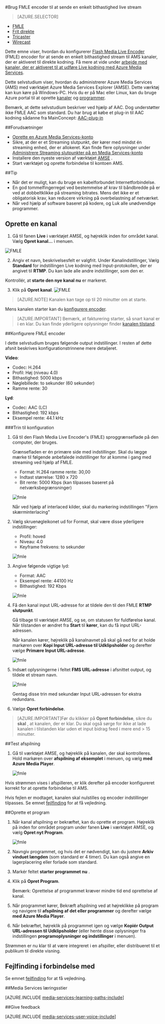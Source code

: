 <properties 
    pageTitle="Konfigurere FMLE encoder for at sende en enkelt bithastighed live stream | Microsoft Azure" 
    description="Dette emne viser, hvordan du konfigurerer Flash Media Live Encoder (FMLE) encoder for at sende en enkelt bithastighed stream til AMS kanaler, der er aktiveret til direkte kodning." 
    services="media-services" 
    documentationCenter="" 
    authors="Juliako" 
    manager="erikre" 
    editor=""/>

<tags 
    ms.service="media-services" 
    ms.workload="media" 
    ms.tgt_pltfrm="na" 
    ms.devlang="ne" 
    ms.topic="article" 
    ms.date="10/12/2016"
    ms.author="juliako;cenkdin;anilmur"/>

#<a name="use-the-fmle-encoder-to-send-a-single-bitrate-live-stream"></a>Brug FMLE encoder til at sende en enkelt bithastighed live stream

> [AZURE.SELECTOR]
- [FMLE](media-services-configure-fmle-live-encoder.md)
- [Frit direkte](media-services-configure-elemental-live-encoder.md)
- [Tricaster](media-services-configure-tricaster-live-encoder.md)
- [Wirecast](media-services-configure-wirecast-live-encoder.md)

Dette emne viser, hvordan du konfigurerer [Flash Media Live Encoder](http://www.adobe.com/products/flash-media-encoder.html) (FMLE) encoder for at sende en enkelt bithastighed stream til AMS kanaler, der er aktiveret til direkte kodning. Få mere at vide under [arbejde med kanaler, der er aktiveret til at udføre Live kodning med Azure Media Services](media-services-manage-live-encoder-enabled-channels.md).

Dette selvstudium viser, hvordan du administrerer Azure Media Services (AMS) med værktøjet Azure Media Services Explorer (AMSE). Dette værktøj kan kun køre på Windows-PC. Hvis du er på Mac eller Linux, kan du bruge Azure portal til at oprette [kanaler](media-services-portal-creating-live-encoder-enabled-channel.md#create-a-channel) og [programmer](media-services-portal-creating-live-encoder-enabled-channel.md#create-and-manage-a-program).

Bemærk, at dette selvstudium beskriver ved hjælp af AAC. Dog understøtter ikke FMLE AAC som standard. Du har brug at købe et plug-in til AAC kodning sådanne fra MainConcept: [AAC-plug-in](http://www.mainconcept.com/products/plug-ins/plug-ins-for-adobe/aac-encoder-fmle.html)

##<a name="prerequisites"></a>Forudsætninger

- [Oprette en Azure Media Services-konto](media-services-portal-create-account.md)
- Sikre, at der er et Streaming slutpunkt, der kører med mindst én streaming enhed, der er allokeret. Kan finde flere oplysninger under [Administrere Streaming slutpunkter på en Media Services-konto](media-services-portal-manage-streaming-endpoints.md)
- Installere den nyeste version af værktøjet [AMSE](https://github.com/Azure/Azure-Media-Services-Explorer) .
- Start værktøjet og oprette forbindelse til kontoen AMS.

##<a name="tips"></a>Tip

- Når det er muligt, kan du bruge en kabelforbundet Internetforbindelse.
- En god tommelfingerregel ved bestemmelse af krav til båndbredde på er ved at dobbeltklikke på streaming bitrates. Mens det ikke er et obligatorisk krav, kan reducere virkning på overbelastning af netværket.
- Når ved hjælp af software baseret på kodere, og Luk alle unødvendige programmer.

## <a name="create-a-channel"></a>Oprette en kanal

1.  Gå til fanen **Live** i værktøjet AMSE, og højreklik inden for området kanal. Vælg **Opret kanal...** i menuen.

![FMLE](./media/media-services-fmle-live-encoder/media-services-fmle1.png)

2. Angiv et navn, beskrivelsesfelt er valgfrit. Under Kanalindstillinger, Vælg **Standard** for indstillingen Live kodning med Input-protokollen, der er angivet til **RTMP**. Du kan lade alle andre indstillinger, som den er.


Kontrollér, at **starte den nye kanal nu** er markeret.

3. Klik på **Opret kanal**.
![FMLE](./media/media-services-fmle-live-encoder/media-services-fmle2.png)

>[AZURE.NOTE] Kanalen kan tage op til 20 minutter om at starte.


Mens kanalen starter kan du [konfigurere encoder](media-services-configure-fmle-live-encoder.md#configure_fmle_rtmp).

>[AZURE.IMPORTANT] Bemærk, at fakturering starter, så snart kanal er i en klar. Du kan finde yderligere oplysninger finder [kanalen tilstand](media-services-manage-live-encoder-enabled-channels.md#states).

##<a id=configure_fmle_rtmp></a>Konfigurere FMLE encoder

I dette selvstudium bruges følgende output indstillinger. I resten af dette afsnit beskrives konfigurationstrinnene mere detaljeret. 

**Video**:
 
- Codec: H.264 
- Profil: Høj (niveau 4.0) 
- Bithastighed: 5000 kbps 
- Nøglebillede: to sekunder (60 sekunder) 
- Ramme rente: 30
 
**Lyd**:

- Codec: AAC (LC) 
- Bithastighed: 192 kbps 
- Eksempel rente: 44.1 kHz


###<a name="configuration-steps"></a>Trin til konfiguration

1. Gå til den Flash Media Live Encoder's (FMLE) sproggrænseflade på den computer, der bruges.

    Grænsefladen er én primære side med indstillinger. Skal du lægge mærke til følgende anbefalede indstillinger for at komme i gang med streaming ved hjælp af FMLE.
    
    - Format: H.264 ramme rente: 30,00 
    - Indtast størrelse: 1280 x 720 
    - Bit rente: 5000 Kbps (kan tilpasses baseret på netværksbegrænsninger)  

    ![fmle](./media/media-services-fmle-live-encoder/media-services-fmle3.png)

    Når ved hjælp af interlaced kilder, skal du markering indstillingen "Fjern skærminterlacing"

2. Vælg skruenøgleikonet ud for Format, skal være disse yderligere indstillinger:

    - Profil: hoved
    - Niveau: 4.0
    - Keyframe frekvens: to sekunder 
    
    ![fmle](./media/media-services-fmle-live-encoder/media-services-fmle4.png)

3. Angive følgende vigtige lyd:
    
    - Format: AAC 
    - Eksempel rente: 44100 Hz
    - Bithastighed: 192 Kbps
    
    ![fmle](./media/media-services-fmle-live-encoder/media-services-fmle5.png)

6. Få den kanal input URL-adresse for at tildele den til den FMLE **RTMP slutpunkt**.
    
    Gå tilbage til værktøjet AMSE, og se, om statusen for fuldførelse kanal. Når tilstanden er ændret fra **Start** til **kører**, kan du få input URL-adressen.
      
    Når kanalen kører, højreklik på kanalnavnet på skal gå ned for at holde markøren over **Kopi Input URL-adresse til Udklipsholder** og derefter vælge **Primære Input URL-adresse**.  
    
    ![fmle](./media/media-services-fmle-live-encoder/media-services-fmle6.png)

7. Indsæt oplysningerne i feltet **FMS URL-adresse** i afsnittet output, og tildele et stream navn. 

    ![fmle](./media/media-services-fmle-live-encoder/media-services-fmle7.png)

    Gentag disse trin med sekundær Input URL-adressen for ekstra redundans.
8. Vælge **Opret forbindelse**.

>[AZURE.IMPORTANT]Før du klikker på **Opret forbindelse**, sikre du **skal** , at kanalen, der er klar. 
>Du skal også sørge for ikke at lade kanalen i tilstanden klar uden et input bidrag feed i mere end > 15 minutter.

##<a name="test-playback"></a>Test afspilning
  
1. Gå til værktøjet AMSE, og højreklik på kanalen, der skal kontrolleres. Hold markøren over **afspilning af eksemplet** i menuen, og vælg **med Azure Media Player**.  

    ![fmle](./media/media-services-fmle-live-encoder/media-services-fmle8.png)

Hvis strømmen vises i afspilleren, er klik derefter på encoder konfigureret korrekt for at oprette forbindelse til AMS. 

Hvis fejlen er modtaget, kanalen skal nulstilles og encoder indstillinger tilpasses. Se emnet [fejlfinding](media-services-troubleshooting-live-streaming.md) for at få vejledning.  

##<a name="create-a-program"></a>Oprette et program

1. Når kanal afspilning er bekræftet, kan du oprette et program. Højreklik på inden for området program under fanen **Live** i værktøjet AMSE, og vælg **Opret nyt Program**.  

    ![fmle](./media/media-services-fmle-live-encoder/media-services-fmle9.png)

2. Navngiv programmet, og hvis det er nødvendigt, kan du justere **Arkiv vinduet længden** (som standard er 4 timer). Du kan også angive en lagerplacering eller forlade som standard.  
3. Markér feltet **starter programmet nu** .
4. Klik på **Opret Program**.  
  
    Bemærk: Oprettelse af programmet kræver mindre tid end oprettelse af kanal.    
 
5. Når programmet kører, Bekræft afspilning ved at højreklikke på program og navigere til **afspilning af det eller programmer** og derefter vælge **med Azure Media Player**.  
6. Når bekræftet, højreklik på programmet igen og vælge **Kopiér Output URL-adressen til Udklipsholder** (eller hente disse oplysninger fra indstillingen **programoplysninger og indstillinger** i menuen). 

Strømmen er nu klar til at være integreret i en afspiller, eller distribueret til et publikum til direkte visning.  


## <a name="troubleshooting"></a>Fejlfinding i forbindelse med

Se emnet [fejlfinding](media-services-troubleshooting-live-streaming.md) for at få vejledning. 


##<a name="media-services-learning-paths"></a>Media Services læringsstier

[AZURE.INCLUDE [media-services-learning-paths-include](../../includes/media-services-learning-paths-include.md)]

##<a name="provide-feedback"></a>Give feedback

[AZURE.INCLUDE [media-services-user-voice-include](../../includes/media-services-user-voice-include.md)]
